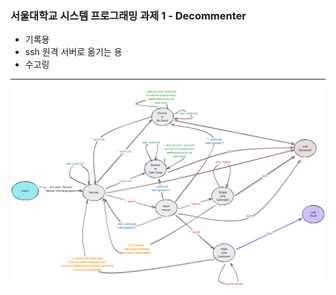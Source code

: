 ### 서울대학교 시스템 프로그래밍 과제 1 - Decommenter
- 기록용
- ssh 원격 서버로 옮기는 용
- 수고링

---
![State Transition Diagram](201814751_assign1/dfa.png)